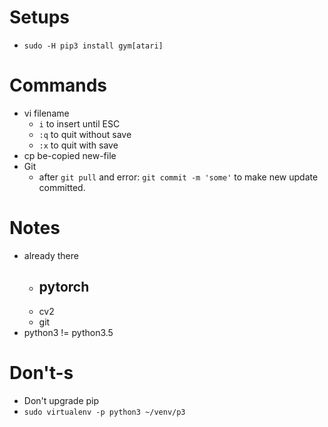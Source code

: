 # Setups
- `sudo -H pip3 install gym[atari]`

# Commands
- vi filename
    - `i` to insert until ESC
    - `:q` to quit without save
    - `:x` to quit with save
- cp be-copied new-file
- Git
    - after `git pull` and error: `git commit -m 'some'` to make new update committed.
# Notes
- already there
    - pytorch
        - 
    - cv2
    - git
- python3 != python3.5 

# Don't-s
- Don't upgrade pip
- `sudo virtualenv -p python3 ~/venv/p3`